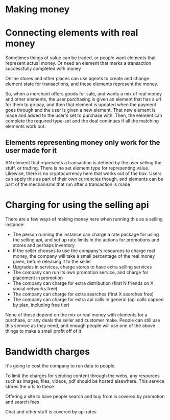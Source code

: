 # Making money

# Connecting elements with real money

Sometimes things of value can be traded, or people want elements that represent actual money.
Or need an element that marks a transaction successfully completed with money

Online stores and other places can use agents to create and change element state for transactions, and these elements represent the money.

So, when a merchant offers goods for sale, and wants a mix of real money and other elements,
the user purchasing is given an element that has a url for them to go pay, and then that element is updated when the payment goes through and the user is given a new element.
That new element is made and added to the user's set to purchase with.
Then, the element can complete the required type-set and the deal continues if all the matching elements work out.

## Elements representing money only work for the user made for it

AN element that represents a transaction is defined by the user selling the stuff, or trading. There is no set element type for representing value.
Likewise, there is no cryptocurrency here that works out of the box.
Users can apply this as part of their own currencies though, and elements can be part of the mechanisms that run after a transaction is made



# Charging for using the selling api

There are a few ways of making money here when running this as a selling instance:

* The person running the instance can charge a rate package for using the selling api, and set up rate limits in the actions for promotions and stores and perhaps inventory
* If the seller chooses to use the company's resources to charge real money, the company will take a small percentage of the real money given, before releasing it to the seller
* Upgrades in services, charge stores to have extra selling services
* The company can run its own promotion service, and charge for placement in promotion
* The company can charge for extra distribution (first N friends on X social networks free)
* The company can charge for extra searches (first X searches free)
* The company can charge for extra api calls in general (api calls capped by plan, including free tier)

None of these depend on the mix or real money with elements for a purchase, or any deals the seller and customer make.
People can still use this service as they need, and enough people will use one of the above things to make a small profit off of it

# Bandwidth charges

It's going to cost the company to run data to people.

To limit the charges for sending content through the webs, any resources such as images, files, videos, pdf should be hosted elsewhere.
This service stores the urls to these

Offering a site to have people search and buy from is covered by promotion and search fees

Chat and other stuff is covered by api rates
